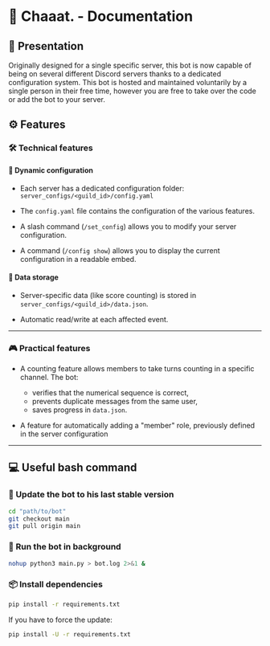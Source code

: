 # 🤖 Chaaat. - Documentation

## 🧩 Presentation

Originally designed for a single specific server, this bot is now capable of being on several different Discord servers thanks to a dedicated configuration system. This bot is hosted and maintained voluntarily by a single person in their free time, however you are free to take over the code or add the bot to your server.

## ⚙️ Features

### 🛠️ Technical features

#### 🔧 Dynamic configuration

 - Each server has a dedicated configuration folder: 
 `server_configs/<guild_id>/config.yaml`

 - The `config.yaml` file contains the configuration of the various features.

 - A slash command (`/set_config`) allows you to modify your server configuration.

 - A command (`/config show`) allows you to display the current configuration in a readable embed.

#### 💾 Data storage

 - Server-specific data (like score counting) is stored in `server_configs/<guild_id>/data.json`.

 - Automatic read/write at each affected event.

---

### 🎮 Practical features

- A counting feature allows members to take turns counting in a specific channel.
    The bot:
    - verifies that the numerical sequence is correct,
    - prevents duplicate messages from the same user,
    - saves progress in `data.json`.

- A feature for automatically adding a "member" role, previously defined in the server configuration

---

## 💻 Useful bash command

### 🔁 Update the bot to his last stable version

```bash
cd "path/to/bot"
git checkout main
git pull origin main
```

### 🚀 Run the bot in background

```bash
nohup python3 main.py > bot.log 2>&1 &
```

### 📦 Install dependencies

```bash
pip install -r requirements.txt
```

If you have to force the update:

```bash
pip install -U -r requirements.txt
```